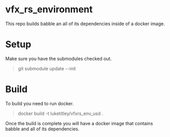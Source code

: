 # vfx_rs_environment

This repo builds babble an all of its dependencies inside of a docker image.

# Setup
Make sure you have the submodules checked out.

> git submodule update --init

# Build
To build you need to run docker.
> docker build -t luketitley/vfxrs_env_usd .

Once the build is complete you will have a docker image that contains babble and all of its dependencies.
